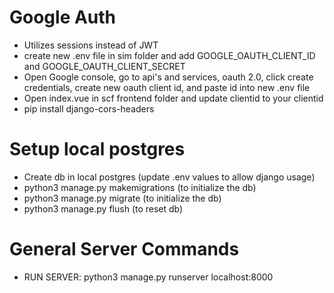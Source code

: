 # Google Auth
- Utilizes sessions instead of JWT
- create new .env file in sim folder and add GOOGLE_OAUTH_CLIENT_ID and GOOGLE_OAUTH_CLIENT_SECRET
- Open Google console, go to api's and services, oauth 2.0, click create credentials, create new oauth client id, and paste id into new .env file
- Open index.vue in scf frontend folder and update clientid to your clientid
- pip install django-cors-headers

# Setup local postgres
- Create db in local postgres (update .env values to allow django usage)
- python3 manage.py makemigrations (to initialize the db)
- python3 manage.py migrate (to initialize the db)
- python3 manage.py flush (to reset db)

# General Server Commands
- RUN SERVER: python3 manage.py runserver localhost:8000
